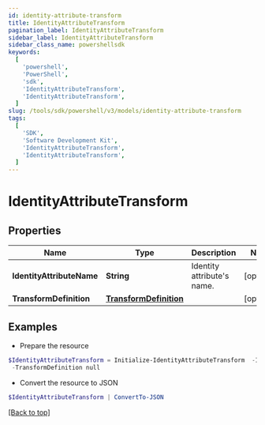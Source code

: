 ```yaml
---
id: identity-attribute-transform
title: IdentityAttributeTransform
pagination_label: IdentityAttributeTransform
sidebar_label: IdentityAttributeTransform
sidebar_class_name: powershellsdk
keywords:
  [
    'powershell',
    'PowerShell',
    'sdk',
    'IdentityAttributeTransform',
    'IdentityAttributeTransform',
  ]
slug: /tools/sdk/powershell/v3/models/identity-attribute-transform
tags:
  [
    'SDK',
    'Software Development Kit',
    'IdentityAttributeTransform',
    'IdentityAttributeTransform',
  ]
---
```


# IdentityAttributeTransform

## Properties

| Name | Type | Description | Notes |
| --- | --- | --- | --- |
| **IdentityAttributeName** | **String** | Identity attribute's name. | [optional] |
| **TransformDefinition** | [**TransformDefinition**](transform-definition) |  | [optional] |

## Examples

- Prepare the resource

```powershell
$IdentityAttributeTransform = Initialize-IdentityAttributeTransform  -IdentityAttributeName email `
 -TransformDefinition null
```

- Convert the resource to JSON

```powershell
$IdentityAttributeTransform | ConvertTo-JSON
```

[[Back to top]](#)
